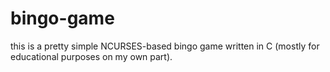 # bingo-game
this is a pretty simple NCURSES-based bingo game written in C (mostly for educational purposes on my own part).
